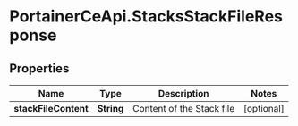 # PortainerCeApi.StacksStackFileResponse

## Properties
Name | Type | Description | Notes
------------ | ------------- | ------------- | -------------
**stackFileContent** | **String** | Content of the Stack file | [optional] 


